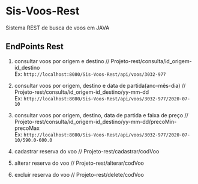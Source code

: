 # Sis-Voos-Rest
 Sistema REST de busca de voos em JAVA
 
 
## EndPoints Rest
1. consultar voos por origem e destino 
// Projeto-rest/consulta/id_origem-id_destino <br>
Ex: `` http://localhost:8080/Sis-Voos-Rest/api/voos/3032-977 ``
2. consultar voos por origem, destino e data de partida(ano-mês-dia)
// Projeto-rest/consulta/id_origem-id_destino/yy-mm-dd <br>
Ex: `` http://localhost:8080/Sis-Voos-Rest/api/voos/3032-977/2020-07-10 ``
 
3. consultar voos por origem, destino, data de partida e faixa de preço
// Projeto-rest/consulta/id_origem-id_destino/yy-mm-dd/precoMin-precoMax <br>
Ex: ``http://localhost:8080/Sis-Voos-Rest/api/voos/3032-977/2020-07-10/590.0-600.0``
4. cadastrar reserva do voo
// Projeto-rest/cadastrar/codVoo
5. alterar reserva do voo
// Projeto-rest/alterar/codVoo
6. excluir reserva do voo
// Projeto-rest/delete/codVoo
